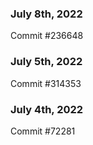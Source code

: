 ### July 8th, 2022

Commit #236648

### July 5th, 2022

Commit #314353


### July 4th, 2022

Commit #72281
